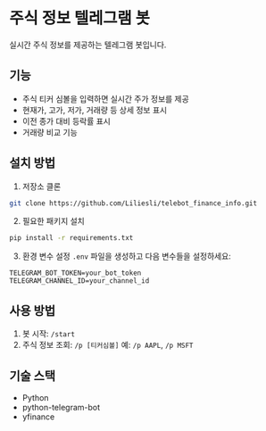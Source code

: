 # 주식 정보 텔레그램 봇

실시간 주식 정보를 제공하는 텔레그램 봇입니다.

## 기능

- 주식 티커 심볼을 입력하면 실시간 주가 정보를 제공
- 현재가, 고가, 저가, 거래량 등 상세 정보 표시
- 이전 종가 대비 등락률 표시
- 거래량 비교 기능

## 설치 방법

1. 저장소 클론
```bash
git clone https://github.com/Liliesli/telebot_finance_info.git
```

2. 필요한 패키지 설치
```bash
pip install -r requirements.txt
```

3. 환경 변수 설정
`.env` 파일을 생성하고 다음 변수들을 설정하세요:
```
TELEGRAM_BOT_TOKEN=your_bot_token
TELEGRAM_CHANNEL_ID=your_channel_id
```

## 사용 방법

1. 봇 시작: `/start`
2. 주식 정보 조회: `/p [티커심볼]`
   예: `/p AAPL`, `/p MSFT`

## 기술 스택

- Python
- python-telegram-bot
- yfinance
